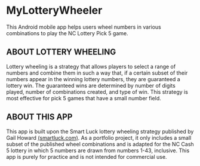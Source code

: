 # MyLotteryWheeler
This Android mobile app helps users wheel numbers in various combinations to play the NC Lottery Pick 5 game.

## ABOUT LOTTERY WHEELING
Lottery wheeling is a strategy that allows players to select a range of numbers and combine them in such a way
that, if a certain subset of their numbers appear in the winning lottery numbers, they are guaranteed a lottery win.
The guaranteed wins are determined by number of digits played, number of combinations created, and type of win.
This strategy is most effective for pick 5 games that have a small number field.

## ABOUT THIS APP
This app is built upon the Smart Luck lottery wheeling strategy published by Gail Howard [(smartluck.com)](<https://www.smartluck.com/>).
As a portfolio project, it only includes a small subset of the published wheel combinations and is adapted for the NC Cash 5 lottery in
which 5 numbers are drawn from numbers 1-43, inclusive. This app is purely for practice and is not intended for commercial use.
